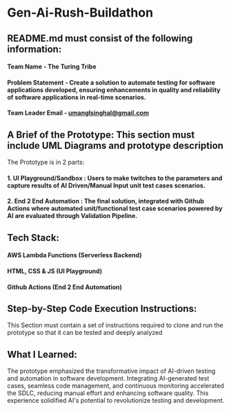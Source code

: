 # Gen-Ai-Rush-Buildathon

## README.md must consist of the following information:

#### Team Name - The Turing Tribe
#### Problem Statement - Create a solution to automate testing for software applications developed, ensuring enhancements in quality and reliability of software applications in real-time scenarios.
#### Team Leader Email - umanglsinghal@gmail.com

## A Brief of the Prototype: This section must include UML Diagrams and prototype description
  The Prototype is in 2 parts: 
#### 1. UI Playground/Sandbox : Users to make twitches to the parameters and capture results of AI Driven/Manual Input unit test cases scenarios.
#### 2. End 2 End Automation : The final solution, integrated with Github Actions where automated unit/functional test case scenarios powered by AI are evaluated through Validation Pipeline.

## Tech Stack: 
#### AWS Lambda Functions (Serverless Backend)
#### HTML, CSS & JS (UI Playground)
#### Github Actions (End 2 End Automation)   

## Step-by-Step Code Execution Instructions:
  This Section must contain a set of instructions required to clone and run the prototype so that it can be tested and deeply analyzed
  
## What I Learned:
The prototype emphasized the transformative impact of AI-driven testing and automation in software development. Integrating AI-generated test cases, seamless code management, and continuous monitoring accelerated the SDLC, reducing manual effort and enhancing software quality. This experience solidified AI's potential to revolutionize testing and development.

